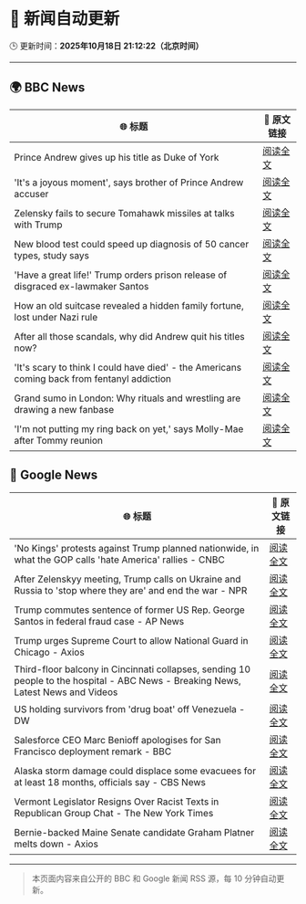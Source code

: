 # 🧠 新闻自动更新

🕒 更新时间：**2025年10月18日 21:12:22（北京时间）**

---

## 🌍 BBC News

| 🌐 标题 | 🔗 原文链接 |
|--------|-------------|
| Prince Andrew gives up his title as Duke of York | [阅读全文](https://www.bbc.com/news/articles/cgqlyw9g7weo?at_medium=RSS&at_campaign=rss) |
| 'It's a joyous moment', says brother of Prince Andrew accuser | [阅读全文](https://www.bbc.com/news/videos/ckgk1eknvzpo?at_medium=RSS&at_campaign=rss) |
| Zelensky fails to secure Tomahawk missiles at talks with Trump | [阅读全文](https://www.bbc.com/news/articles/c93dqew8l3xo?at_medium=RSS&at_campaign=rss) |
| New blood test could speed up diagnosis of 50 cancer types, study says | [阅读全文](https://www.bbc.com/news/articles/c205g21n1zzo?at_medium=RSS&at_campaign=rss) |
| 'Have a great life!' Trump orders prison release of disgraced ex-lawmaker Santos | [阅读全文](https://www.bbc.com/news/articles/cy5q3439xpqo?at_medium=RSS&at_campaign=rss) |
| How an old suitcase revealed a hidden family fortune, lost under Nazi rule | [阅读全文](https://www.bbc.com/news/articles/c33pvlez6yjo?at_medium=RSS&at_campaign=rss) |
| After all those scandals, why did Andrew quit his titles now? | [阅读全文](https://www.bbc.com/news/articles/c3ep8gd1qv3o?at_medium=RSS&at_campaign=rss) |
| 'It's scary to think I could have died' - the Americans coming back from fentanyl addiction | [阅读全文](https://www.bbc.com/news/articles/cm2e471159vo?at_medium=RSS&at_campaign=rss) |
| Grand sumo in London: Why rituals and wrestling are drawing a new fanbase | [阅读全文](https://www.bbc.com/news/articles/c4gw7009342o?at_medium=RSS&at_campaign=rss) |
| 'I'm not putting my ring back on yet,' says Molly-Mae after Tommy reunion | [阅读全文](https://www.bbc.com/news/articles/cg43lg3p7wno?at_medium=RSS&at_campaign=rss) |

## 📰 Google News

| 🌐 标题 | 🔗 原文链接 |
|--------|-------------|
| 'No Kings' protests against Trump planned nationwide, in what the GOP calls 'hate America' rallies - CNBC | [阅读全文](https://news.google.com/rss/articles/CBMibEFVX3lxTE4wMTFXNjZkeFdJWDZsMWlwY3QyVjdzNzBLRkZYaGlwb0ZWYnRzVkhvVXpMV3dFNXgzejE5SXFsSjBVczctWWdBNWVfZDZCRk9Nc2hld3Y4emozWGxfUGVhcTFLQVhuOVhib3hpcNIBckFVX3lxTFBhczItMUZxNGNMVUNUQzBuX0tWY1J4X29EN2E3TnVxOTdNNEg1ZTVGUC0wb0paSldsRU5pSjE4SmZQNTZXZld3MnRzU3RrbFNVQy1NY0NfbE1OLXctamlxN21GMG4tVEstRng2SHFlNlh1QQ?oc=5) |
| After Zelenskyy meeting, Trump calls on Ukraine and Russia to 'stop where they are' and end the war - NPR | [阅读全文](https://news.google.com/rss/articles/CBMikAFBVV95cUxNaEZKNnFKR0lWa0ZNV0I4N0lYMkZkZG9yQUFYRGcySmw3VjJQOE0xZzByWnl0aDdrN1VoWWptWS1MRnV3UUlmSk9qdEtUOVozUFJKU1Z6cUdIYWdXUFlxNElIUzlvR1ZYTjFNWnJJRURleXYxUkN5RWltMUNNWVJJNGNxWVNQZXcwMjNVZnZHdm0?oc=5) |
| Trump commutes sentence of former US Rep. George Santos in federal fraud case - AP News | [阅读全文](https://news.google.com/rss/articles/CBMinwFBVV95cUxOZzUxMDJLeDNsOG0xZEVEOThvY0lOM0U4WHA0dlNXZlFSbUp3LU9uc2k1cGNhRGR5M1RlSTJ5T3lCRWctaHAxMzRET2JCVnZpaXhpbWthMlZsTklvaXd1YS1UVlJKX1dNQllfMmFCOXhFMTdGQlpXamRTT0ljRE85OERkU0dBVkJPcktULURHYXZtTEx2S25ITzJFZTQzTXM?oc=5) |
| Trump urges Supreme Court to allow National Guard in Chicago - Axios | [阅读全文](https://news.google.com/rss/articles/CBMigAFBVV95cUxON1plVjltODU4aDVZOFlTbkZRNk1kODlHbk5Tc1Y4RXRXc1lqT09sdDNWRjRXWlRnYklNWjdTYW9iaHcwTXJHT0c4V1hmS0o0WHNHYVFrcnlwRWxNODctbkFxcmprOVQweWZXbG1hWmQ5aVVuZzZ3LTBLazNDcE8yTA?oc=5) |
| Third-floor balcony in Cincinnati collapses, sending 10 people to the hospital - ABC News - Breaking News, Latest News and Videos | [阅读全文](https://news.google.com/rss/articles/CBMiqwFBVV95cUxNb2Rqd2pnbmxiTV9WWTk5amV5cjZZNkUyeE9kQW1QcmhobUJCd2NudDVLTUthdHd4ajk2cklwZ3NaVlJJNThqQndVNk5sbUhJMDBRNF9kWVplZWR4MHJwZVd0bUVXMkt2THdMNG1xZnhOS0VyUWt0dTFjYmpBYVlLWm9QTEg3ODlWeGR6c2lUUjM1OUY4TnNybWRTZ1BZcEhpUTNPSVhyUml2UXfSAbABQVVfeXFMTmpVNUFRSldkWEYxd2ZNcFVjRUNWckRzMzc4aFhlZWpucGpYVXN2VllUZ1ZadmpyRy0tVGFtUzNrbU1Bd0lZODBJbEFmT1RSNGhUempZbFRmMWhsWGVQSEo4RWpOamNYODEyOWJjYzJ5ZXJueFk4ZDA3Y2hNS0J4dWRmUXFVSDJ2cEtJZXh2VVJEN0VlcFFqeU1fQWJPRTNZRUVjdFNCbEgtbngtSmxqWmg?oc=5) |
| US holding survivors from 'drug boat' off Venezuela - DW | [阅读全文](https://news.google.com/rss/articles/CBMiigFBVV95cUxOWUVFLUhUR2pKM2pIMXFFSVFoMlE0bWpNbm1NSVJtR1JHMElkR0xuZG4zSlNscVdMeExJREdydXV4dE5yd2FaSzdUQ3FKSE5mTmhrdW9QSlhETTU5a2R4YkdNNUtpMk1WQi1kUGg2RGQ0aW8zVURsVG0yNXBpWkN4S1JKWE5tZ0JvdGc?oc=5) |
| Salesforce CEO Marc Benioff apologises for San Francisco deployment remark - BBC | [阅读全文](https://news.google.com/rss/articles/CBMiWkFVX3lxTE80WEs2LUZ3TzFNd0hFM2VtejN0Vm5pOTlJblp1R0dzbXcxZHJuU3ZWQnVYcGJ1WG5ucV9vaERIb0s4TkItTElrUzBLcnVOUlQzZDZYQ3FkQnp3UdIBX0FVX3lxTE9rVEttc2lOc19DWllKc2pXbDZYU19KTl83NnNWNnJYSjBMelh3TXFiVnJjeXRrT0tMV0RqT2JjMzJZYzRFQkJWeXhnY2pHMVViZEltQ0lkS1JvZ1dVOUtV?oc=5) |
| Alaska storm damage could displace some evacuees for at least 18 months, officials say - CBS News | [阅读全文](https://news.google.com/rss/articles/CBMigwFBVV95cUxPUGtLbXk4NTA3TG1MdGQ1akx5Nl9xWFA5UXgzQS1mdU10OXc0UWtHM3RfY3IxNWFucGNVM0JHNEpGQ3BHZWVWNmFlaDF0Rm8zejZhVTFJVXFWVkp4WEY2Ulp4WDJNbVpyRnJLSFhSUU9hR1FuMlJMS2JleExWTDd0VWpiUdIBiAFBVV95cUxNWG9sZ3l4UlQ2ZGFlbDJhVXF1UG5QMkZTU3ZjUmVqWDlKanNNWkc5VzlxaHdPd25oZzlYX0VXRFZfbmJOVEJRSXJwS1o5S1BndE1PdnFwNkRNWVByeFVzZ3BSRzduelB3U3ZsQzlHLUJZbUpyaEJDN09BWEJBc2lfR2g3THp2YkVH?oc=5) |
| Vermont Legislator Resigns Over Racist Texts in Republican Group Chat - The New York Times | [阅读全文](https://news.google.com/rss/articles/CBMiowFBVV95cUxQeWk5UTRWLTRYUW5sQ1h0aVZ6b3R3c1JKSGhRbU9XTUhabVFyeG1mRFlPRXI4VTNpMmsxRk5UM244RzhiZmxwRzBkUXFFM2F3UHY0bkxHTTJ0RHR3RE9YZHVNQ1JETURVRnhHNmF3LXdHQk5rZmcxU2c4Ujg3SUltT1JWaHNqQWZDQUo1TldsaDByeUJCSWV5YzJzQzZqMVRMODlj?oc=5) |
| Bernie-backed Maine Senate candidate Graham Platner melts down - Axios | [阅读全文](https://news.google.com/rss/articles/CBMidkFVX3lxTFBlem5SMDVCT1Z6bHR4V1FtRVJYMUxaUnIzbGVBS25nM21qdktoSW1iaHd3UWMxRHIyVWlyTVhNNTNocmU1SDk1NS1ZdDdYUVFnRWx2N0QxN2RnRFBvM1VySml3cWRsVmhGb0c4LTJiXzdlV0pXM1E?oc=5) |

---
> 本页面内容来自公开的 BBC 和 Google 新闻 RSS 源，每 10 分钟自动更新。